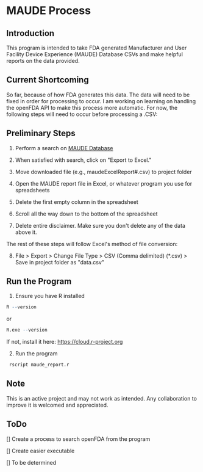 # MAUDE Process

## Introduction

This program is intended to take FDA generated Manufacturer and User Facility
Device Experience (MAUDE) Database CSVs and make helpful reports on the data provided.

## Current Shortcoming

So far, because of how FDA generates this data. The data will need to be fixed in order for processing to occur.
I am working on learning on handling the openFDA API to make this process more automatic.
For now, the following steps will need to occur before processing a .CSV:

## Preliminary Steps

1. Perform a search on [MAUDE Database](https://www.accessdata.fda.gov/scripts/cdrh/cfdocs/cfmaude/search.cfm)

2. When satisfied with search, click on "Export to Excel."

3. Move downloaded file (e.g., maudeExcelReport#.csv) to project folder

4. Open the MAUDE report file in Excel, or whatever program you use for spreadsheets

5. Delete the first empty column in the spreadsheet

6. Scroll all the way down to the bottom of the spreadsheet

7. Delete entire disclaimer. Make sure you don't delete any of the data above it.

The rest of these steps will follow Excel's method of file conversion:

8. File > Export > Change File Type > CSV (Comma delimited) (*.csv) > Save in project folder as "data.csv"

## Run the Program

1. Ensure you have R installed

```r
R --version
```

or

```r
R.exe --version
```

If not, install it here: <https://cloud.r-project.org>

2. Run the program

```r
 rscript maude_report.r
```

## Note

This is an active project and may not work as intended. Any collaboration to improve it is welcomed and appreciated.

## ToDo

[] Create a process to search openFDA from the program

[] Create easier executable

[] To be determined
